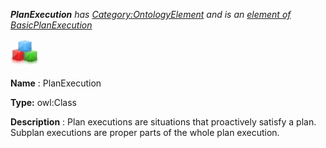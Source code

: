 ___PlanExecution__ 
 has
 [Category:OntologyElement](../../Category/OntologyElement "Category:OntologyElement") 
 and is an
 [element of](../../Property/ElementOf "Property:ElementOf") 
[BasicPlanExecution](../../Submissions/BasicPlanExecution "Submissions:BasicPlanExecution")_




  





[![Class](../public/images/thumb/2/27/Class.gif/45px-Class.gif)](../../Image/Class.gif "Class")


__Name__ 
 : PlanExecution
 



__Type:__ 
 owl:Class
 



__Description__ 
 : Plan executions are situations that proactively satisfy a plan. Subplan executions are proper parts of the whole plan execution.